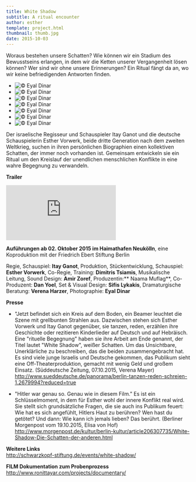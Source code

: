 ```yaml
---
title: White Shadow
subtitle: A ritual encounter
author: esther
template: project.html
thumbnail: thumb.jpg
date: 2015-10-03
---
```


Woraus bestehen unsere Schatten? 
Wie können wir ein Stadium des Bewusstseins erlangen, in dem wir die Ketten unserer Vergangenheit lösen können?
Wer sind wir ohne unsere Erinnerungen?
Ein Ritual fängt da an, wo wir keine befriedigenden Antworten finden.

<span class="more"></span>

<ul class="bxslider">
    <li><img title="© Eyal Dinar" src="IMG_1659BW.jpg"/></li>
    <li><img title="© Eyal Dinar" src="IMG_1753BW.jpg"/></li>
    <li><img title="© Eyal Dinar" src="IMG_1777.jpg"/></li>
    <li><img title="© Eyal Dinar" src="IMG_0.jpg"/></li>
    <li><img title="© Eyal Dinar" src="IMG_0448.jpg"/></li>
    <li><img title="© Eyal Dinar" src="IMG_0121.jpg"/></li>
    <li><img title="© Eyal Dinar" src="IMG_1634.jpg"/></li>
</ul>

Der israelische Regisseur und Schauspieler Itay Ganot und die deutsche Schauspielerin Esther Vorwerk, beide dritte Generation nach dem zweiten Weltkrieg, suchen in ihren persönlichen Biographien einen kollektiven Schatten, der immer noch vorhanden ist. Gemeinsam entwickeln sie ein Ritual um den Kreislauf der unendlichen menschlichen Konflikte in eine wahre Begegnung zu verwandeln. 

**Trailer**
<iframe src="https://www.youtube.com/embed/yZ39xEg5kUo" frameborder="0" allowfullscreen></iframe>


**Auführungen ab 02. Oktober 2015 im Haimathafen Neukölln**,
eine Koproduktion mit der Friedrich Ebert Stiftung Berlin

Regie, Schauspiel: **Itay Ganot**, Produktion, Stückentwicklung, Schauspiel: **Esther Vorwerk**, Co-Regie, Training: **Dimitris Tsiamis**, Musikalische Leitung, Sound Design: **Amir Zoref**, Produzentin:** Naama Muflag**, Co-Produzent: **Dan Yoel**, Set & Visual Design: **Sifis Lykakis**, Dramaturgische Beratung: **Verena Harzer**, Photographie: **Eyal Dinar**

**Presse**
  
* "Jetzt befindet sich ein Kreis auf dem Boden, ein Beamer leuchtet die Szene mit grellbunten Strahlen aus. Dazwischen stehen sich Esther Vorwerk und Itay Ganot gegenüber, sie tanzen, reden, erzählen ihre Geschichte oder rezitieren Kinderlieder auf Deutsch und auf Hebräisch. Eine "rituelle Begegnung" haben sie ihre Arbeit am Ende genannt, der Titel lautet "White Shadow", weißer Schatten. Um das Unsichtbare, Unerklärliche zu beschreiben, das die beiden zusammengebracht hat. Es sind viele junge Israelis und Deutsche gekommen, das Publikum sieht eine Off-Theaterproduktion, gemacht mit wenig Geld und großem Einsatz.
(Süddeutsche Zeitung, 07.10.2015, Verena Mayer)
http://www.sueddeutsche.de/panorama/berlin-tanzen-reden-schreien-1.2679994?reduced=true  

* "Hitler war genau so. Genau wie in diesem Film." Es ist ein Schlüsselmoment, in dem für Esther wohl der innere Konflikt real wird. Sie stellt sich grundsätzliche Fragen, die sie auch ins Publikum feuert: Wie hat es sich angefühlt, Hitlers Haut zu berühren? Wen hast du getötet? Und dann: Wie kann ich jemals lieben? Das berührt.
(Berliner Morgenpost vom 19.10.2015, Elisa von Hof)
http://www.morgenpost.de/kultur/berlin-kultur/article206307735/White-Shadow-Die-Schatten-der-anderen.html

**Weitere Links**  
http://schwarzkopf-stiftung.de/events/white-shadow/

**FILM Dokumentation zum Probenprozess**  
http://www.ronittayar.com/projects/documentary/